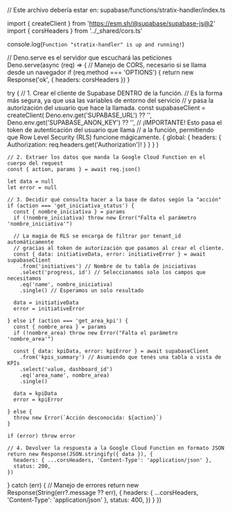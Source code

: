 // Este archivo debería estar en: supabase/functions/stratix-handler/index.ts

import { createClient } from 'https://esm.sh/@supabase/supabase-js@2'
import { corsHeaders } from '../_shared/cors.ts'

console.log(`Function "stratix-handler" is up and running!`)

// Deno.serve es el servidor que escuchará las peticiones
Deno.serve(async (req) => {
  // Manejo de CORS, necesario si se llama desde un navegador
  if (req.method === 'OPTIONS') {
    return new Response('ok', { headers: corsHeaders })
  }

  try {
    // 1. Crear el cliente de Supabase DENTRO de la función.
    // Es la forma más segura, ya que usa las variables de entorno del servicio
    // y pasa la autorización del usuario que hace la llamada.
    const supabaseClient = createClient(
      Deno.env.get('SUPABASE_URL') ?? '',
      Deno.env.get('SUPABASE_ANON_KEY') ?? '',
      // ¡IMPORTANTE! Esto pasa el token de autenticación del usuario que llama
      // a la función, permitiendo que Row Level Security (RLS) funcione mágicamente.
      { global: { headers: { Authorization: req.headers.get('Authorization')! } } }
    )

    // 2. Extraer los datos que manda la Google Cloud Function en el cuerpo del request
    const { action, params } = await req.json()

    let data = null
    let error = null

    // 3. Decidir qué consulta hacer a la base de datos según la "acción"
    if (action === 'get_iniciativa_status') {
      const { nombre_iniciativa } = params
      if (!nombre_iniciativa) throw new Error("Falta el parámetro 'nombre_iniciativa'")

      // La magia de RLS se encarga de filtrar por tenant_id automáticamente
      // gracias al token de autorización que pasamos al crear el cliente.
      const { data: initiativeData, error: initiativeError } = await supabaseClient
        .from('initiatives') // Nombre de tu tabla de iniciativas
        .select('progress, id') // Seleccionamos solo los campos que necesitamos
        .eq('name', nombre_iniciativa)
        .single() // Esperamos un solo resultado

      data = initiativeData
      error = initiativeError

    } else if (action === 'get_area_kpi') {
      const { nombre_area } = params
      if (!nombre_area) throw new Error("Falta el parámetro 'nombre_area'")

      const { data: kpiData, error: kpiError } = await supabaseClient
        .from('kpis_summary') // Asumiendo que tenés una tabla o vista de KPIs
        .select('value, dashboard_id')
        .eq('area_name', nombre_area)
        .single()

      data = kpiData
      error = kpiError

    } else {
      throw new Error(`Acción desconocida: ${action}`)
    }

    if (error) throw error

    // 4. Devolver la respuesta a la Google Cloud Function en formato JSON
    return new Response(JSON.stringify({ data }), {
      headers: { ...corsHeaders, 'Content-Type': 'application/json' },
      status: 200,
    })
  } catch (err) {
    // Manejo de errores
    return new Response(String(err?.message ?? err), {
      headers: { ...corsHeaders, 'Content-Type': 'application/json' },
      status: 400,
    })
  }
})
